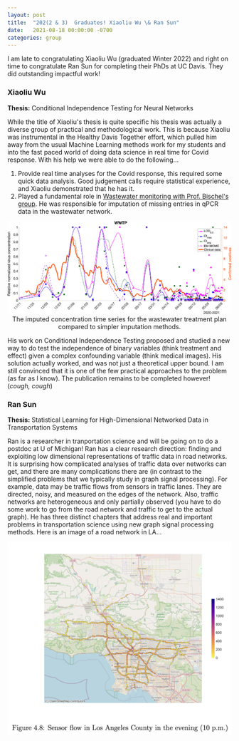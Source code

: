 ```yaml
---
layout: post
title:  "202(2 & 3)  Graduates! Xiaoliu Wu \& Ran Sun"
date:   2021-08-18 00:00:00 -0700
categories: group
---
```


I am late to congratulating Xiaoliu Wu (graduated Winter 2022) and right on time to congratulate Ran Sun for completing their PhDs at UC Davis.  They did outstanding impactful work!

### Xiaoliu Wu

**Thesis:** Conditional Independence Testing for Neural Networks

While the title of Xiaoliu's thesis is quite specific his thesis was actually a diverse group of practical and methodological work.  This is because Xiaoliu was instrumental in the Healthy Davis Together effort, which pulled him away from the usual Machine Learning methods work for my students and into the fast paced world of doing data science in real time for Covid response.  With his help we were able to do the following...

1. Provide real time analyses for the Covid response, this required some quick data analysis.  Good judgement calls require statistical experience, and Xiaoliu demonstrated that he has it.
2. Played a fundamental role in [Wastewater monitoring with Prof. Bischel's group](https://jsharpna.github.io/projects/2022/07/29/wastewater-paper.html).  He was responsible for imputation of missing entries in qPCR data in the wastewater network.

<p align='center'>
<img src="/images/wasteimpute.jpeg" width="600"><br>
The imputed concentration time series for the wastewater treatment plan compared to simpler imputation methods.
</p>

His work on Conditional Independence Testing proposed and studied a new way to do test the independence of binary variables (think treatment and effect) given a complex confounding variable (think medical images).  His solution actually worked, and was not just a theoretical upper bound.  I am still convinced that it is one of the few practical approaches to the problem (as far as I know).  The publication remains to be completed however!  (*cough, cough*)

### Ran Sun

**Thesis:** Statistical Learning for High-Dimensional Networked Data in Transportation Systems

Ran is a researcher in tranportation science and will be going on to do a postdoc at U of Michigan!  Ran has a clear research direction: finding and exploiting low dimensional representations of traffic data in road networks.  It is surprising how complicated analyses of traffic data over networks can get, and there are many complications there are (in contrast to the simplified problems that we typically study in graph signal processing).  For example, data may be traffic flows from sensors in traffic lanes.  They are directed, noisy, and measured on the edges of the network.  Also, traffic networks are heterogeneous and only partially observed (you have to do some work to go from the road network and traffic to get to the actual graph).  He has three distinct chapters that address real and important problems in transportation science using new graph signal processing methods.  Here is an image of a road network in LA...

<p align='center'>
<img src="/images/sensor_flow_la.png" width="800"><br>
</p>

